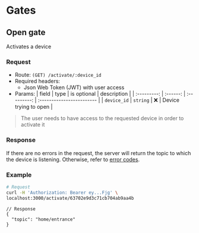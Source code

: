 # Gates

## Open gate

Activates a device

### Request

- Route: `(GET) /activate/:device_id`
- Required headers:
  - Json Web Token (JWT) with user access
- Params:
  | field | type | is optional | description |
  | :---------: | :------: | :---------: | :------------------------ |
  | `device_id` | `string` | ❌ | Device trying to open |

> The user needs to have access to the requested device in order to activate it

### Response

If there are no errors in the request, the server will return the topic to which the device is listening. Otherwise, refer to [error codes](./error_codes.md).

### Example

```bash
# Request
curl -H 'Authorization: Bearer ey...Fjg' \
localhost:3000/activate/63702e9d3c71cb704ab9aa4b
```

```jsonc
// Response
{
  "topic": "home/entrance"
}
```

